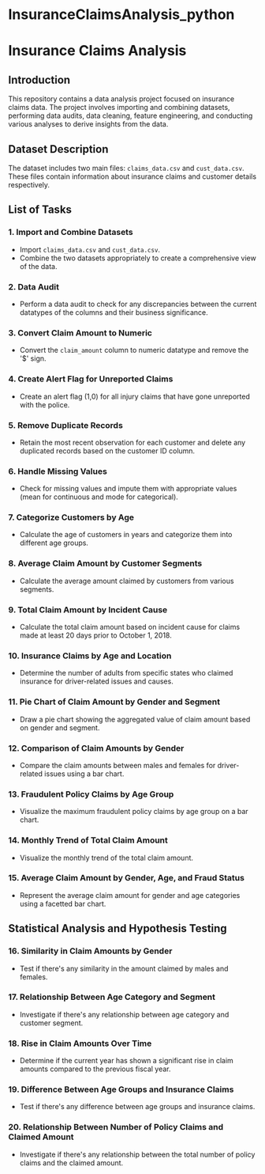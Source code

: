 # InsuranceClaimsAnalysis_python

# Insurance Claims Analysis

## Introduction

This repository contains a data analysis project focused on insurance claims data. The project involves importing and combining datasets, performing data audits, data cleaning, feature engineering, and conducting various analyses to derive insights from the data.

## Dataset Description

The dataset includes two main files: `claims_data.csv` and `cust_data.csv`. These files contain information about insurance claims and customer details respectively. 

## List of Tasks

### 1. Import and Combine Datasets
- Import `claims_data.csv` and `cust_data.csv`.
- Combine the two datasets appropriately to create a comprehensive view of the data.

### 2. Data Audit
- Perform a data audit to check for any discrepancies between the current datatypes of the columns and their business significance.

### 3. Convert Claim Amount to Numeric
- Convert the `claim_amount` column to numeric datatype and remove the '$' sign.

### 4. Create Alert Flag for Unreported Claims
- Create an alert flag (1,0) for all injury claims that have gone unreported with the police.

### 5. Remove Duplicate Records
- Retain the most recent observation for each customer and delete any duplicated records based on the customer ID column.

### 6. Handle Missing Values
- Check for missing values and impute them with appropriate values (mean for continuous and mode for categorical).

### 7. Categorize Customers by Age
- Calculate the age of customers in years and categorize them into different age groups.

### 8. Average Claim Amount by Customer Segments
- Calculate the average amount claimed by customers from various segments.

### 9. Total Claim Amount by Incident Cause
- Calculate the total claim amount based on incident cause for claims made at least 20 days prior to October 1, 2018.

### 10. Insurance Claims by Age and Location
- Determine the number of adults from specific states who claimed insurance for driver-related issues and causes.

### 11. Pie Chart of Claim Amount by Gender and Segment
- Draw a pie chart showing the aggregated value of claim amount based on gender and segment.

### 12. Comparison of Claim Amounts by Gender
- Compare the claim amounts between males and females for driver-related issues using a bar chart.

### 13. Fraudulent Policy Claims by Age Group
- Visualize the maximum fraudulent policy claims by age group on a bar chart.

### 14. Monthly Trend of Total Claim Amount
- Visualize the monthly trend of the total claim amount.

### 15. Average Claim Amount by Gender, Age, and Fraud Status
- Represent the average claim amount for gender and age categories using a facetted bar chart.

## Statistical Analysis and Hypothesis Testing

### 16. Similarity in Claim Amounts by Gender
- Test if there's any similarity in the amount claimed by males and females.

### 17. Relationship Between Age Category and Segment
- Investigate if there's any relationship between age category and customer segment.

### 18. Rise in Claim Amounts Over Time
- Determine if the current year has shown a significant rise in claim amounts compared to the previous fiscal year.

### 19. Difference Between Age Groups and Insurance Claims
- Test if there's any difference between age groups and insurance claims.

### 20. Relationship Between Number of Policy Claims and Claimed Amount
- Investigate if there's any relationship between the total number of policy claims and the claimed amount.


